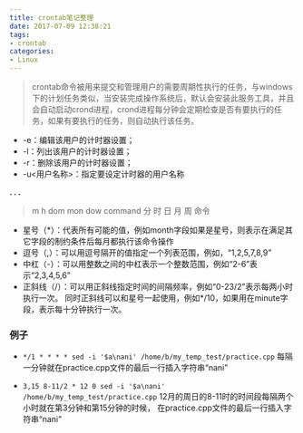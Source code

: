 ```yaml
---
title: crontab笔记整理
date: 2017-07-09 12:38:21
tags: 
- crontab
categories:
- Linux
---
```


>crontab命令被用来提交和管理用户的需要周期性执行的任务，与windows下的计划任务类似，当安装完成操作系统后，默认会安装此服务工具，并且会自动启动crond进程，crond进程每分钟会定期检查是否有要执行的任务，如果有要执行的任务，则自动执行该任务。

- -e：编辑该用户的计时器设置；
- -l：列出该用户的计时器设置；
- -r：删除该用户的计时器设置；
- -u<用户名称>：指定要设定计时器的用户名称


**. . .**<!-- more -->

>m h  dom mon dow   command
>分 时 日 月 周 命令

- 星号（*）：代表所有可能的值，例如month字段如果是星号，则表示在满足其它字段的制约条件后每月都执行该命令操作
- 逗号（,）：可以用逗号隔开的值指定一个列表范围，例如，“1,2,5,7,8,9” 
- 中杠（-）：可以用整数之间的中杠表示一个整数范围，例如“2-6”表示“2,3,4,5,6”
- 正斜线（/）：可以用正斜线指定时间的间隔频率，例如“0-23/2”表示每两小时执行一次。
 同时正斜线可以和星号一起使用，例如*/10，如果用在minute字段，表示每十分钟执行一次。

### **例子**

-  `*/1 * * * * sed -i '$a\nani' /home/b/my_temp_test/practice.cpp`
每隔一分钟就在practice.cpp文件的最后一行插入字符串“nani”

- `3,15 8-11/2 * 12 0 sed -i '$a\nani' /home/b/my_temp_test/practice.cpp`
12月的周日的8-11时的时间段每隔两个小时就在第3分钟和第15分钟的时候，
在practice.cpp文件的最后一行插入字符串“nani”
